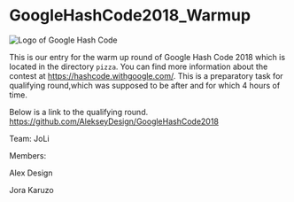 # GoogleHashCode2018_Warmup


![Logo of Google Hash Code](https://hashcode.withgoogle.com/resources/logo/hashcode_hero.png)

This is our entry for the warm up round of Google Hash Code 2018 which is located in the directory `pizza`.
You can find more information about the contest at https://hashcode.withgoogle.com/.
This is a preparatory task for qualifying round,which was supposed to be after and for which 4 hours of time.

Below is a link to the qualifying round.
https://github.com/AlekseyDesign/GoogleHashCode2018


Team: JoLi

Members:

Alex Design

Jora Karuzo
